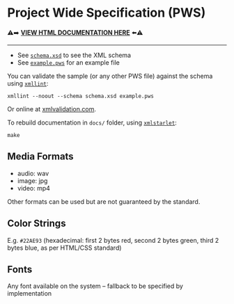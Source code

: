 Project Wide Specification (PWS)
================================

⚠️➡️ **[VIEW HTML DOCUMENTATION HERE](//jackoro.github.io/SWEngPWS/)** ⬅️⚠️
****************************

- See [`schema.xsd`](schema.xsd) to see the XML schema
- See [`example.pws`](example.pws) for an example file

You can validate the sample (or any other PWS file) against the schema using [`xmllint`](//xmlsoft.org/xmllint.html):

	xmllint --noout --schema schema.xsd example.pws

Or online at [xmlvalidation.com](//www.xmlvalidation.com).

To rebuild documentation in `docs/` folder, using [`xmlstarlet`](//xmlstar.sourceforge.net):

	make

Media Formats
-----------

- audio: wav
- image: jpg
- video: mp4

Other formats can be used but are not guaranteed by the standard.

Color Strings
------

E.g. `#22AE93` (hexadecimal: first 2 bytes red, second 2 bytes green, third 2 bytes blue, as per HTML/CSS standard)

Fonts
-----

Any font available on the system – fallback to be specified by implementation
